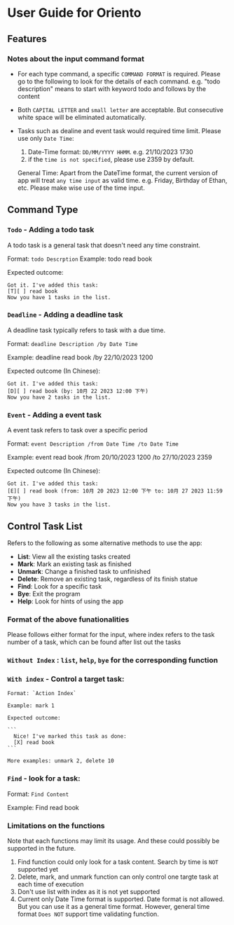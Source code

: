 # User Guide for Oriento

## Features 

### Notes about the input command format

- For each type command, a specific `COMMAND FORMAT` is required. Please go to the following to look for the details of each command.
  e.g. "todo description" means to start with keyword todo and follows by the content


- Both `CAPITAL LETTER` and `small letter` are acceptable. But consecutive white space will be eliminated automatically.

- Tasks such as dealine and event task would required time limit. Please use only `Date Time`:
  1. Date-Time format: `DD/MM/YYYY HHMM`. e.g. 21/10/2023 1730
  2. if the `time is not specified`, please use 2359 by default.
  
  General Time: Apart from the DateTime format, the current version of app will treat `any time input` as valid time.
  e.g. Friday, Birthday of Ethan, etc. Please make wise use of the time input.


## Command Type

### `Todo` - Adding a todo task

A todo task is a general task that doesn't need any time constraint.

Format: `todo Descrption`
Example: todo read book

Expected outcome:

```
Got it. I've added this task:
[T][ ] read book
Now you have 1 tasks in the list.
```

### `Deadline` - Adding a deadline task

A deadline task typically refers to task with a due time.

Format: `deadline Description /by Date Time`

Example: deadline read book /by 22/10/2023 1200

Expected outcome (In Chinese):

```
Got it. I've added this task:
[D][ ] read book (by: 10月 22 2023 12:00 下午)
Now you have 2 tasks in the list.
```

### `Event` - Adding a event task

A event task refers to task over a specific period

Format: `event Description /from Date Time /to Date Time`

Example: event read book /from 20/10/2023 1200 /to 27/10/2023 2359

Expected outcome (In Chinese):

```
Got it. I've added this task:
[E][ ] read book (from: 10月 20 2023 12:00 下午 to: 10月 27 2023 11:59 下午)
Now you have 3 tasks in the list.
```

## Control Task List
  Refers to the following as some alternative methods to use the app:

  - **List**: View all the existing tasks created
  - **Mark**: Mark an existing task as finished
  - **Unmark**: Change a finished task to unfinished
  - **Delete**: Remove an existing task, regardless of its finish statue
  - **Find**: Look for a specific task
  - **Bye**: Exit the program
  - **Help**: Look for hints of using the app

### Format of the above funationalities
  Please follows either format for the input, where index refers to the task number of a task, which can be found after list out the tasks

### `Without Index` : `list`, `help`, `bye` for the corresponding function
   
### `With index` - Control a target task: 
   
    Format: `Action Index`
   
    Example: mark 1

    Expected outcome:

    ```
      Nice! I've marked this task as done:
      [X] read book
    ```

    More examples: unmark 2, delete 10
   
### `Find` - look for a task:

   Format: `Find Content`
   
   Example: Find read book

### Limitations on the functions
Note that each functions may limit its usage. And these could possibly be supported in the future.
1. Find function could only look for a task content. Search by time is  `NOT` supported yet
2. Delete, mark, and unmark function can only control one targte task at each time of execution
3. Don't use list with index as it is not yet supported
4. Current only Date Time format is supported. Date format is not allowed. But you can use it as a general time format. However, general time format `Does NOT` support time validating function.
